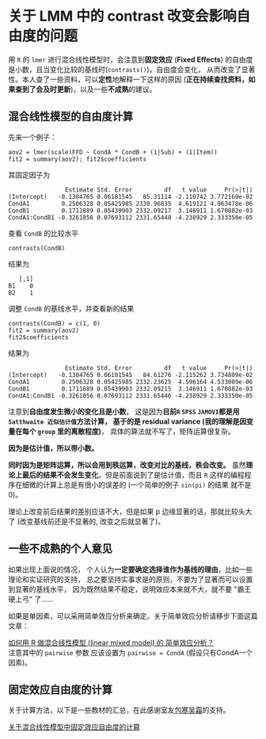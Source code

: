 # 关于 LMM 中的 contrast 改变会影响自由度的问题
用 `R` 的 `lmer` 进行混合线性模型时，会注意到**固定效应** (**Fixed Effects**) 的自由度是小数，且当变化比较的基线时(`contrasts()`)，自由度会变化，
从而改变了显著性。本人查了一些资料，可以**定性**地解释一下这样的原因 (**正在持续查找资料，如果查到了会及时更新**)，以及一些**不成熟**的建议。

## 混合线性模型的自由度计算
先来一个例子：
```
aov2 = lmer(scale(FFD ~ CondA * CondB + (1|Sub) + (1|Item))
fit2 = summary(aov2); fit2$coefficients
```
其固定因子为
```
                Estimate Std. Error         df   t value     Pr(>|t|)
(Intercept)   -0.1304765 0.06181545   85.31114 -2.110742 3.772169e-02
CondA1         0.2506328 0.05425985 2330.96835  4.619121 4.063478e-06
CondB1         0.1711889 0.05439903 2332.09217  3.146911 1.670882e-03
CondA1:CondB1 -0.3261056 0.07693112 2331.65448 -4.238929 2.333350e-05
```
查看 `CondB` 的比较水平
```
contrasts(CondB)
```
结果为
```
   [,1]
B1    0
B2    1
```
调整 `CondB` 的基线水平，并查看新的结果
```
contrasts(CondB) = c(1, 0)
fit2 = summary(aov2)
fit2$coefficients
```
结果为
```
                Estimate Std. Error         df   t value     Pr(>|t|)
(Intercept)   -0.1304765 0.06181545   84.61276 -2.115262 3.734809e-02
CondA1         0.2506328 0.05425985 2332.23625  4.596164 4.533009e-06
CondB1         0.1711889 0.05439903 2332.09215  3.146911 1.670882e-03
CondA1:CondB1 -0.3261056 0.07693112 2331.65446 -4.238929 2.333350e-05
```
注意到**自由度发生微小的变化且是小数**，
这是因为**目前`R` `SPSS` `JAMOVI`都是用`Satthwaite 近似估计值`方法计算，
基于的是 residual variance (我的理解是因变量在每个 `group` 里的离散程度)**，
具体的算法就不写了，矩阵运算很复杂。

**因为是估计值，所以带小数。**

**同时因为是矩阵运算，所以会用到秩运算，改变对比的基线，秩会改变。**
虽然**理论上最后的结果不会发生变化**，但是前面说到了是估计值，而且 `R` 这样的编程程序在细微的计算上总是有很小的误差的
(一个简单的例子 `sin(pi)` 的结果 就不是 0)。

理论上改变前后结果的差别应该不大，但是如果 p 边缘显著的话，那就比较头大了
(改变基线前还是不显著的, 改变之后就显著了)。

## 一些**不成熟**的个人意见
如果出现上面说的情况，
个人认为**一定要确定选择谁作为基线的理由**，比如一些理论和实证研究的支持，
总之要坚持实事求是的原则，不要为了显著而可以设置到显著的基线水平，
因为既然结果不稳定，说明效应本来就不大，就不要 "霸王硬上弓" 了......

如果是单因素，可以采用简单效应分析来确定。关于简单效应分析请移步下面这篇文章：

[如何用 R 做混合线性模型 (linear mixed model) 的 简单效应分析？](https://www.zhihu.com/question/276113693/answer/385199868)  
注意其中的 `pairwise` 参数 应该设置为 `pairwise = CondA`
(假设只有CondA一个因素)。

## 固定效应自由度的计算
关于计算方法，以下是一些教材的汇总，在此感谢室友[包寒吴霜](https://www.zhihu.com/people/psychbruce/activities)的支持。

[关于混合线性模型中固定效应自由度的计算](https://github.com/usplos/self-programming/blob/master/HLM%20df.docx?raw=true)
